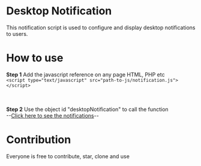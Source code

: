 # Desktop Notification
This notification script is used to configure and display desktop notifications to users.

# How to use
<strong>Step 1</strong>
Add the javascript reference on any page HTML, PHP etc<br>
```<script type="text/javascript" src="path-to-js/notification.js"></script>```

<br><br>
<strong>Step 2</strong>
Use the object id "desktopNotification" to call the function<br>
--<a href="#" id="desktopNotification" class="button">Click here to see the notifications</a>--

# Contribution
Everyone is free to contribute, star, clone and use

</ol>
